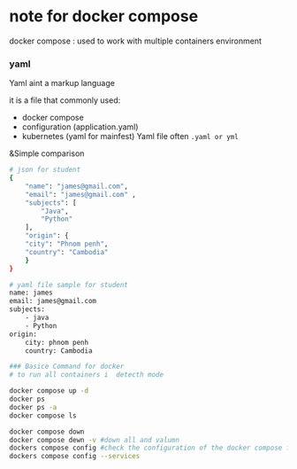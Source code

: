 # note for docker compose

docker compose : used to work with 
multiple containers environment

### yaml
Yaml aint a markup language

it is a file that commonly used:
- docker compose
- configuration (application.yaml)
- kubernetes (yaml for mainfest)
Yaml file often `.yaml or yml`

&Simple comparison
```bash
# json for student
{
    "name": "james@gmail.com",
    "email": "james@gmail.com" ,
    "subjects": [
        "Java",
        "Python"
    ],
    "origin": {
    "city": "Phnom penh",
    "country": "Cambodia"
    }
}

# yaml file sample for student
name: james
email: james@gmail.com
subjects:
    - java
    - Python
origin: 
    city: phnom penh
    country: Cambodia

### Basice Command for docker
# to run all containers i  detecth mode

docker compose up -d
docker ps
docker ps -a
docker compose ls

docker compose down 
docker compose dewn -v #down all and valumn
dockers compose config #check the configuration of the docker compose file  true or false
dockers compose config --services

```